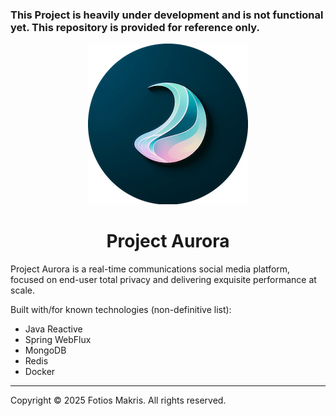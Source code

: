 ### This Project is heavily under development and is not functional yet. This repository is provided for reference only.

<div align="center">
  <img alt="Aurora logo" src="https://raw.githubusercontent.com/menmaa/aurora/refs/heads/master/logo/aurora.png">
  <h1>Project Aurora</h1>
</div>

Project Aurora is a real-time communications social media platform, focused on end-user total privacy and delivering
exquisite performance at scale.

Built with/for known technologies (non-definitive list):
- Java Reactive
- Spring WebFlux
- MongoDB
- Redis
- Docker
---
Copyright &copy; 2025 Fotios Makris. All rights reserved.
